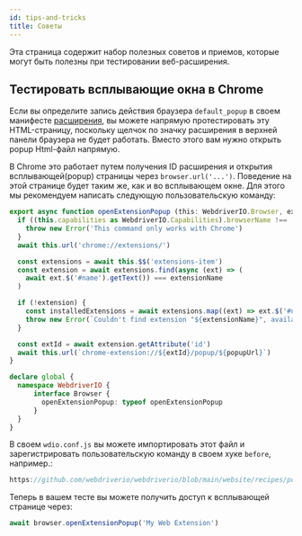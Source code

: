 ```yaml
---
id: tips-and-tricks
title: Советы
---
```


Эта страница содержит набор полезных советов и приемов, которые могут быть полезны при тестировании веб-расширения.

## Тестировать всплывающие окна в Chrome

Если вы определите запись действия браузера `default_popup` в своем манифесте [расширения](https://developer.mozilla.org/en-US/docs/Mozilla/Add-ons/WebExtensions/manifest.json/browser_action), вы можете напрямую протестировать эту HTML-страницу, поскольку щелчок по значку расширения в верхней панели браузера не будет работать. Вместо этого вам нужно открыть popup Html-файл напрямую.

В Chrome это работает путем получения ID расширения и открытия всплывающей(popup) страницы через `browser.url('...')`. Поведение на этой странице будет таким же, как и во всплывающем окне. Для этого мы рекомендуем написать следующую пользовательскую команду:

```ts customCommand.ts
export async function openExtensionPopup (this: WebdriverIO.Browser, extensionName: string, popupUrl = 'index.html') {
  if ((this.capabilities as WebdriverIO.Capabilities).browserName !== 'chrome') {
    throw new Error('This command only works with Chrome')
  }
  await this.url('chrome://extensions/')

  const extensions = await this.$$('extensions-item')
  const extension = await extensions.find(async (ext) => (
    await ext.$('#name').getText()) === extensionName
  )

  if (!extension) {
    const installedExtensions = await extensions.map((ext) => ext.$('#name').getText())
    throw new Error(`Couldn't find extension "${extensionName}", available installed extensions are "${installedExtensions.join('", "')}"`)
  }

  const extId = await extension.getAttribute('id')
  await this.url(`chrome-extension://${extId}/popup/${popupUrl}`)
}

declare global {
  namespace WebdriverIO {
      interface Browser {
        openExtensionPopup: typeof openExtensionPopup
      }
  }
}
```

В своем `wdio.conf.js` вы можете импортировать этот файл и зарегистрировать пользовательскую команду в своем хуке ` before `, например.:

```js reference useHTTPS
https://github.com/webdriverio/webdriverio/blob/main/website/recipes/popup-modal.js
```

Теперь в вашем тесте вы можете получить доступ к всплывающей странице через:

```ts
await browser.openExtensionPopup('My Web Extension')
```
